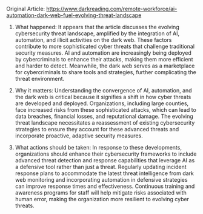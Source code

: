 Original Article: https://www.darkreading.com/remote-workforce/ai-automation-dark-web-fuel-evolving-threat-landscape

1) What happened: It appears that the article discusses the evolving cybersecurity threat landscape, amplified by the integration of AI, automation, and illicit activities on the dark web. These factors contribute to more sophisticated cyber threats that challenge traditional security measures. AI and automation are increasingly being deployed by cybercriminals to enhance their attacks, making them more efficient and harder to detect. Meanwhile, the dark web serves as a marketplace for cybercriminals to share tools and strategies, further complicating the threat environment.

2) Why it matters: Understanding the convergence of AI, automation, and the dark web is critical because it signifies a shift in how cyber threats are developed and deployed. Organizations, including large counties, face increased risks from these sophisticated attacks, which can lead to data breaches, financial losses, and reputational damage. The evolving threat landscape necessitates a reassessment of existing cybersecurity strategies to ensure they account for these advanced threats and incorporate proactive, adaptive security measures.

3) What actions should be taken: In response to these developments, organizations should enhance their cybersecurity frameworks to include advanced threat detection and response capabilities that leverage AI as a defensive tool rather than just a threat. Regularly updating incident response plans to accommodate the latest threat intelligence from dark web monitoring and incorporating automation in defensive strategies can improve response times and effectiveness. Continuous training and awareness programs for staff will help mitigate risks associated with human error, making the organization more resilient to evolving cyber threats.